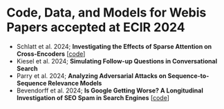 # Code, Data, and Models for Webis Papers accepted at ECIR 2024
- Schlatt et al. 2024; **Investigating the Effects of Sparse Attention on Cross-Encoders** [[code](https://github.com/webis-de/ecir24-sparse-cross-encoder)]
- Kiesel et al. 2024; **Simulating Follow-up Questions in Conversational Search**
- Parry et al. 2024; **Analyzing Adversarial Attacks on Sequence-to-Sequence Relevance Models**
- Bevendorff et al. 2024; **Is Google Getting Worse? A Longitudinal Investigation of SEO Spam in Search Engines** [[code](https://github.com/webis-de/ecir24-seo-spam-in-seach-engines)]

